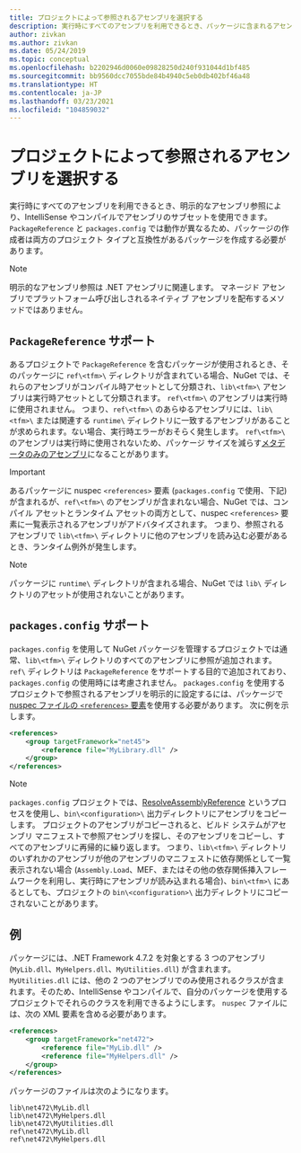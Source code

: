 ```yaml
---
title: プロジェクトによって参照されるアセンブリを選択する
description: 実行時にすべてのアセンブリを利用できるとき、パッケージに含まれるアセンブリのサブセットをコンパイラで利用できるようにします。
author: zivkan
ms.author: zivkan
ms.date: 05/24/2019
ms.topic: conceptual
ms.openlocfilehash: b2202946d0060e09828250d240f931044d1bf485
ms.sourcegitcommit: bb9560dcc7055bde84b4940c5eb0db402bf46a48
ms.translationtype: HT
ms.contentlocale: ja-JP
ms.lasthandoff: 03/23/2021
ms.locfileid: "104859032"
---
```

# <a name="select-assemblies-referenced-by-projects"></a>プロジェクトによって参照されるアセンブリを選択する

実行時にすべてのアセンブリを利用できるとき、明示的なアセンブリ参照により、IntelliSense やコンパイルでアセンブリのサブセットを使用できます。 `PackageReference` と `packages.config` では動作が異なるため、パッケージの作成者は両方のプロジェクト タイプと互換性があるパッケージを作成する必要があります。

> [!Note]
> 明示的なアセンブリ参照は .NET アセンブリに関連します。 マネージド アセンブリでプラットフォーム呼び出しされるネイティブ アセンブリを配布するメソッドではありません。

## <a name="packagereference-support"></a>`PackageReference` サポート

あるプロジェクトで `PackageReference` を含むパッケージが使用されるとき、そのパッケージに `ref\<tfm>\` ディレクトリが含まれている場合、NuGet では、それらのアセンブリがコンパイル時アセットとして分類され、`lib\<tfm>\` アセンブリは実行時アセットとして分類されます。 `ref\<tfm>\` のアセンブリは実行時に使用されません。 つまり、`ref\<tfm>\` のあらゆるアセンブリには、`lib\<tfm>\` または関連する `runtime\` ディレクトリに一致するアセンブリがあることが求められます。ない場合、実行時エラーがおそらく発生します。 `ref\<tfm>\` のアセンブリは実行時に使用されないため、パッケージ サイズを減らす[メタデータのみのアセンブリ](https://github.com/dotnet/roslyn/blob/main/docs/features/refout.md)になることがあります。

> [!Important]
> あるパッケージに nuspec `<references>` 要素 (`packages.config` で使用、下記) が含まれるが、`ref\<tfm>\` のアセンブリが含まれない場合、NuGet では、コンパイル アセットとランタイム アセットの両方として、nuspec `<references>` 要素に一覧表示されるアセンブリがアドバタイズされます。 つまり、参照されるアセンブリで `lib\<tfm>\` ディレクトリに他のアセンブリを読み込む必要があるとき、ランタイム例外が発生します。

> [!Note]
> パッケージに `runtime\` ディレクトリが含まれる場合、NuGet では `lib\` ディレクトリのアセットが使用されないことがあります。

## <a name="packagesconfig-support"></a>`packages.config` サポート

`packages.config` を使用して NuGet パッケージを管理するプロジェクトでは通常、`lib\<tfm>\` ディレクトリのすべてのアセンブリに参照が追加されます。 `ref\` ディレクトリは `PackageReference` をサポートする目的で追加されており、`packages.config` の使用時には考慮されません。 `packages.config` を使用するプロジェクトで参照されるアセンブリを明示的に設定するには、パッケージで [nuspec ファイルの `<references>` 要素](../reference/nuspec.md#explicit-assembly-references)を使用する必要があります。 次に例を示します。

```xml
<references>
    <group targetFramework="net45">
        <reference file="MyLibrary.dll" />
    </group>
</references>
```

> [!Note]
> `packages.config` プロジェクトでは、[ResolveAssemblyReference](https://github.com/Microsoft/msbuild/blob/main/documentation/wiki/ResolveAssemblyReference.md) というプロセスを使用し、`bin\<configuration>\` 出力ディレクトリにアセンブリをコピーします。 プロジェクトのアセンブリがコピーされると、ビルド システムがアセンブリ マニフェストで参照アセンブリを探し、そのアセンブリをコピーし、すべてのアセンブリに再帰的に繰り返します。 つまり、`lib\<tfm>\` ディレクトリのいずれかのアセンブリが他のアセンブリのマニフェストに依存関係として一覧表示されない場合 (`Assembly.Load`、MEF、またはその他の依存関係挿入フレームワークを利用し、実行時にアセンブリが読み込まれる場合)、`bin\<tfm>\` にあるとしても、プロジェクトの `bin\<configuration>\` 出力ディレクトリにコピーされないことがあります。

## <a name="example"></a>例

パッケージには、.NET Framework 4.7.2 を対象とする 3 つのアセンブリ (`MyLib.dll`、`MyHelpers.dll`、`MyUtilities.dll`) が含まれます。 `MyUtilities.dll` には、他の 2 つのアセンブリでのみ使用されるクラスが含まれます。そのため、IntelliSense やコンパイルで、自分のパッケージを使用するプロジェクトでそれらのクラスを利用できるようにします。 `nuspec` ファイルには、次の XML 要素を含める必要があります。

```xml
<references>
    <group targetFramework="net472">
        <reference file="MyLib.dll" />
        <reference file="MyHelpers.dll" />
    </group>
</references>
```

パッケージのファイルは次のようになります。

```text
lib\net472\MyLib.dll
lib\net472\MyHelpers.dll
lib\net472\MyUtilities.dll
ref\net472\MyLib.dll
ref\net472\MyHelpers.dll
```
